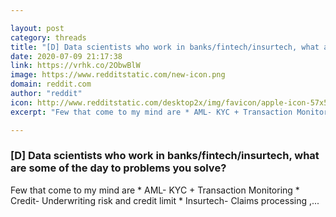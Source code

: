 ```yaml
---

layout: post
category: threads
title: "[D] Data scientists who work in banks/fintech/insurtech, what are some of the day to problems you solve?"
date: 2020-07-09 21:17:38
link: https://vrhk.co/2ObwBlW
image: https://www.redditstatic.com/new-icon.png
domain: reddit.com
author: "reddit"
icon: http://www.redditstatic.com/desktop2x/img/favicon/apple-icon-57x57.png
excerpt: "Few that come to my mind are * AML- KYC + Transaction Monitoring * Credit- Underwriting risk and credit limit * Insurtech- Claims processing ,..."

---
```


### [D] Data scientists who work in banks/fintech/insurtech, what are some of the day to problems you solve?

Few that come to my mind are * AML- KYC + Transaction Monitoring * Credit- Underwriting risk and credit limit * Insurtech- Claims processing ,...